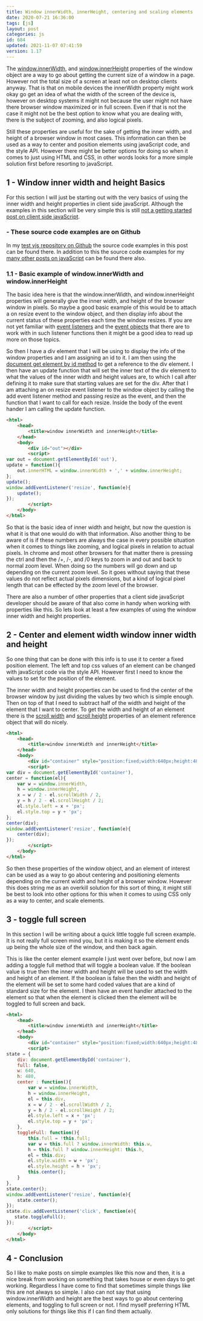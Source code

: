 ```yaml
---
title: Window innerWidth, innerHeight, centering and scaling elements
date: 2020-07-21 16:36:00
tags: [js]
layout: post
categories: js
id: 684
updated: 2021-11-07 07:41:59
version: 1.17
---
```


The [window.innerWidth](https://developer.mozilla.org/en-US/docs/Web/API/Window/innerWidth), and [window.innerHeight](https://developer.mozilla.org/en-US/docs/Web/API/Window/innerHeight) properties of the window object are a way to go about getting the current size of a window in a page. However not the total size of a screen at least not on desktop clients anyway. That is that on mobile devices the innerWidth property might work okay go get an idea of what the width of the screen of the device is, however on desktop systems it might not because the user might not have there browser window maximized or in full screen. Even if that is not the case it might not be the best option to know what you are dealing with, there is the subject of zooming, and also logical pixels.

Still these properties are useful for the sake of getting the inner width, and height of a browser window in most cases. This information can then be used as a way to center and position elements using javaScript code, and the style API. However there might be better options for doing so when it comes to just using HTML and CSS, in other words looks for a more simple solution first before resorting to javaScript. 

<!-- more -->

## 1 - Window inner width and height Basics

For this section I will just be starting out with the very basics of using the inner width and height properties in client side javaScript. Although the examples in this section will be very simple this is still [not a getting started post on client side javaScript](/2018/11/27/js-getting-started/).

### - These source code examples are on Github

In my [test vjs repository on Github](https://github.com/dustinpfister/test_vjs/tree/master/for_post/js-window-inner-width-height) the source code examples in this post can be found there. In addition to this the source code examples for my [many other posts on javaScript](/categories/js/) can be found there also.

### 1.1 - Basic example of window.innerWidth and window.innerHeight

The basic idea here is that the window.innerWidth, and window.innerHeight properties will generally give the inner width, and height of the browser window in pixels. So maybe a good basic example of this would be to attach a on resize event to the window object, and then display info about the current status of these properties each time the window resizes. If you are not yet familiar with [event listeners](/2019/01/16/js-event-listeners/) and the [event objects](/2020/07/23/js-event-object/) that there are to work with in such listener functions then it might be a good idea to read up more on those topics.

So then I have a div element that I will be using to display the info of the window properties and I am assigning an id to it. I am then using the [document get element by id method](/2018/12/27/js-document-getelementbyid/) to get a reference to the div element. I then have an update function that will set the inner text of the div element to what the values of the inner width and height values are, to which I call after defining it to make sure that starting values are set for the div. After that I am attaching an on resize event listener to the window object by calling the add event listener method and passing resize as the event, and then the function that I want to call for each resize. Inside the body of the event hander I am calling the update function.

```html
<html>
    <head>
        <title>window innerWidth and innerHeight</title>
    </head>
    <body>
        <div id="out"></div>
        <script>
var out = document.getElementById('out'),
update = function(){
    out.innerHTML = window.innerWidth + ',' + window.innerHeight;
};
update();
window.addEventListener('resize', function(e){
    update();
});
        </script>
    </body>
</html>
```


So that is the basic idea of inner width and height, but now the question is what it is that one would do with that information. Also another thing to be aware of is if these numbers are always the case in every possible situation when it comes to things like zooming, and logical pixels in relation to actual pixels. In chrome and most other browsers for that matter there is pressing the ctrl and then the /+, /-, and /0 keys to zoom in and out and back to normal zoom level. When doing so the numbers will go down and up depending on the current zoom level. So it goes without saying that these values do not reflect actual pixels dimensions, but a kind of logical pixel length that can be effected by the zoom level of the browser.

There are also a number of other properties that a client side javaScript developer should be aware of that also come in handy when working with properties like this. So lets look at least a few examples of using the window inner width and height properties.

## 2 - Center and element width window inner width and height

So one thing that can be done with this info is to use it to center a fixed position element. The left and top css values of an element can be changed with javaScript code via the style API. However first I need to know the values to set for the position of the element. 

The inner width and height properties can be used to find the center of the browser window by just dividing the values by two which is simple enough. Then on top of that I need to subtract half of the width and height of the element that I want to center. To get the width and height of an element there is the [scroll width](https://developer.mozilla.org/en-US/docs/Web/API/Element/scrollWidth) and [scroll height](https://developer.mozilla.org/en-US/docs/Web/API/Element/scrollHeight) properties of an element reference object that will do nicely.

```html
<html>
    <head>
        <title>window innerWidth and innerHeight</title>
    </head>
    <body>
        <div id="container" style="position:fixed;width:640px;height:480px;background-color:black;">hello</div>
        <script>
var div = document.getElementById('container'),
center = function(el){
    var w = window.innerWidth,
    h = window.innerHeight,
    x = w / 2 - el.scrollWidth / 2,
    y = h / 2 - el.scrollHeight / 2;
    el.style.left = x + 'px';
    el.style.top = y + 'px';
};
center(div);
window.addEventListener('resize', function(e){
    center(div);
});
        </script>
    </body>
</html>
```

So then these properties of the window object, and an element of interest can be used as a way to go about centering and positioning elements depending on the current width and height of a browser window. However this does string me as an overkill solution for this sort of thing, it might still be best to look into other options for this when it comes to using CSS only as a way to center, and scale elements.

## 3 - toggle full screen

In this section I will be writing about a quick little toggle full screen example. It is not really full screen mind you, but it is making it so the element ends up being the whole size of the window, and then back again.

This is like the center element example I just went over before, but now I am adding a toggle full method that will toggle a boolean value. If the boolean value is true then the inner width and height will be used to set the width and height of an element. If the boolean is false then the width and height of the element will be set to some hard coded values that are a kind of standard size for the element. I then have an event handler attached to the element so that when the element is clicked then the element will be toggled to full screen and back.

```html
<html>
    <head>
        <title>window innerWidth and innerHeight</title>
    </head>
    <body>
        <div id="container" style="position:fixed;width:640px;height:480px;background-color:black;"></div>
        <script>
state = {
    div: document.getElementById('container'),
    full: false,
    w: 640,
    h: 480,
    center : function(){
        var w = window.innerWidth,
        h = window.innerHeight,
        el = this.div,
        x = w / 2 - el.scrollWidth / 2,
        y = h / 2 - el.scrollHeight / 2;
        el.style.left = x + 'px';
        el.style.top = y + 'px';
    },
    toggleFull: function(){
        this.full = !this.full;
        var w = this.full ? window.innerWidth: this.w,
        h = this.full ? window.innerHeight: this.h,
        el = this.div;
        el.style.width = w + 'px';
        el.style.height = h + 'px';
        this.center();
    }
},
state.center();
window.addEventListener('resize', function(e){
    state.center();
});
state.div.addEventListener('click', function(e){
   state.toggleFull();
});
        </script>
    </body>
</html>
```


## 4 - Conclusion

So I like to make posts on simple examples like this now and then, it is a nice break from working on something that takes house or even days to get working. Regardless I have come to find that sometimes simple things like this are not always so simple. I also can not say that using window.innerWidth and height are the best ways to go about centering elements, and toggling to full screen or not. I find myself preferring HTML only solutions for things like this if I can find them actually.